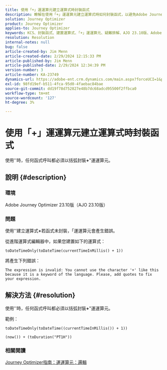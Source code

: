 ```yaml
---
title: 使用「+」運運算元建立運算式時封裝函式
description: 瞭解在使用「+」運運算元建立運算式時如何封裝函式，以避免Adobe Journey Optimizer 23.10版中的錯誤。
solution: Journey Optimizer
product: Journey Optimizer
applies-to: Journey Optimizer
keywords: KCS、封裝函式、建置運算式、「+」運運算元、疑難排解、AJO 23.10版、Adobe Journey Optimizer 23.10版
resolution: Resolution
internal-notes: null
bug: false
article-created-by: Jim Menn
article-created-date: 2/29/2024 12:15:33 PM
article-published-by: Jim Menn
article-published-date: 2/29/2024 12:34:39 PM
version-number: 3
article-number: KA-23749
dynamics-url: https://adobe-ent.crm.dynamics.com/main.aspx?forceUCI=1&pagetype=entityrecord&etn=knowledgearticle&id=064c0037-fcd6-ee11-9079-6045bd006268
exl-id: 98fd19ef-b511-4fca-95d0-4faebac84bae
source-git-commit: dd19f78d752827e48b7dc68adcd95500f2ffbca0
workflow-type: tm+mt
source-wordcount: '127'
ht-degree: 3%

---
```


# 使用「+」運運算元建立運算式時封裝函式


使用&#39;&#39;時，任何函式呼叫都必須以括弧封裝<b>+</b>&quot;運運算元。

## 說明 {#description}


### 環境

Adobe Journey Optimizer 23.10版（AJO 23.10版）

### 問題

使用&#39;&#39;建立運算式<b>+</b>若函式未封裝，「運運算元會產生錯誤。

從進階運算式編輯器中，如果您建置如下的運算式：


```
toDateTimeOnly(toDateTime(currentTimeInMillis() + 1))
```


將產生下列錯誤：


```
The expression is invalid: You cannot use the character '+' like this because it is a keyword of the language. Please, add quotes to fix your expression.
```



## 解決方法 {#resolution}


使用&#39;&#39;時，任何函式呼叫都必須以括弧封裝<b>+</b>&quot;運運算元。

範例：


```
toDateTimeOnly(toDateTime((currentTimeInMillis()) + 1))
```



```
(now()) + (toDuration("PT1H"))
```


### 相關閱讀

[Journey Optimizer指南：運運算元：邏輯](https://experienceleague.adobe.com/docs/journey-optimizer/using/orchestrate-journeys/building-advanced-conditions-journeys/syntax/operators.html#%2B-2)
